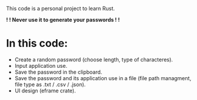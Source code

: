 This code is a personal project to learn Rust.

**! ! Never use it to generate your passwords ! !**

# In this code:
  - Create a random password (choose length, type of characteres).
  - Input application use.
  - Save the password in the clipboard.
  - Save the password and its application use in a file (file path managment, file type as .txt / .csv / .json).
  - UI design (eframe crate).
